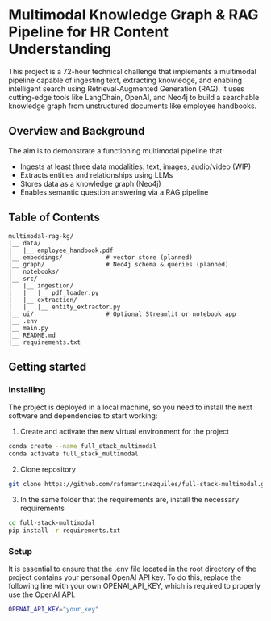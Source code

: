 # Multimodal Knowledge Graph & RAG Pipeline for HR Content Understanding
This project is a 72-hour technical challenge that implements a multimodal pipeline capable of ingesting text, extracting knowledge, and enabling intelligent search using Retrieval-Augmented Generation (RAG). It uses cutting-edge tools like LangChain, OpenAI, and Neo4j to build a searchable knowledge graph from unstructured documents like employee handbooks.

## Overview and Background

The aim is to demonstrate a functioning multimodal pipeline that:

- Ingests at least three data modalities: text, images, audio/video (WIP)
- Extracts entities and relationships using LLMs
- Stores data as a knowledge graph (Neo4j)
- Enables semantic question answering via a RAG pipeline

## Table of Contents
```
multimodal-rag-kg/
|__ data/
|   |__ employee_handbook.pdf
|__ embeddings/            # vector store (planned)
|__ graph/                 # Neo4j schema & queries (planned)
|__ notebooks/
|__ src/
|   |__ ingestion/
|   |   |__ pdf_loader.py
|   |__ extraction/
|   |   |__ entity_extractor.py
|__ ui/                    # Optional Streamlit or notebook app
|__ .env
|__ main.py
|__ README.md
|__ requirements.txt
```

## Getting started

### Installing
The project is deployed in a local machine, so you need to install the next software and dependencies to start working:

1. Create and activate the new virtual environment for the project

```bash
conda create --name full_stack_multimodal 
conda activate full_stack_multimodal
```

2. Clone repository

```bash
git clone https://github.com/rafamartinezquiles/full-stack-multimodal.git
```

3. In the same folder that the requirements are, install the necessary requirements

```bash
cd full-stack-multimodal
pip install -r requirements.txt
```


### Setup
It is essential to ensure that the .env file located in the root directory of the project contains your personal OpenAI API key. To do this, replace the following line with your own OPENAI_API_KEY, which is required to properly use the OpenAI API.

```bash
OPENAI_API_KEY="your_key"
```


